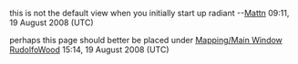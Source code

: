 this is not the default view when you initially start up radiant
--[Mattn](User:Mattn "wikilink") 09:11, 19 August 2008 (UTC)


perhaps this page should better be placed under [Mapping/Main
Window](Mapping/Main_Window "wikilink")
[RudolfoWood](User:RudolfoWood "wikilink") 15:14, 19 August 2008 (UTC)
